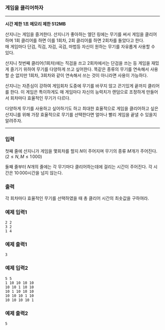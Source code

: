 ### 게임을 클리어하자
---
**시간 제한 1초 메모리 제한 512MB**  

산지니는 게임을 즐겨한다.
산지니가 좋아하는 엘던 링에는 무기를 써서 게임을 클리어하며 1회 클리어를 하면 이를 1회차, 2회 클리어를 하면 2회차를 돌았다고 한다. <br>
매 게임마다 단검, 직검, 자검, 곡검, 마법등 자신이 원하는 무기를 자유롭게 사용할 수 있다.

산지니 첫번째 클리어(1회차)에는 직검을 쓰고 2회차에서는 단검을 쓰는 등 게임을 재밌게 즐기기 위하여 무기를 다양하게 쓰고 싶어한다.
똑같은 종류의 무기를 연속해서 사용할 순 없지만 1회차, 3회차와 같이 연속해서 쓰는 것이 아니라면 사용이 가능하다.

산지니는 자존심이 강하여 게임회차 도중에 무기를 바꾸지 않고 끈기있게 끝까지 클리어를 한다.
이 게임은 특이하게도 매 게임마다 자신의 능력치가 랜덤으로 조정하게 만들어서 회차마다 효율적인 무기가 다르다.

다양하게 무기를 사용하고 싶어하기도 하고 최대한 효율적으로 게임을 클리어하고 싶은 산지니를 위해 가장 효율적으로 무기를 선택한다면 얼마나 빨리 게임을 끝낼 수 있을지 알려주자.

---

### 입력
첫째 줄에 산지니가 게임을 몇회차를 할지 $N$이 주어지며 무기의 종류 $M$개가 주어진다. $(2\leq N,M\leq 1\,000)$

둘째 줄부터 $N$개의 줄에는 각 무기마다 클리어하는데에 걸리는 시간이 주어진다.
각 시간은 $10\,000$시간을 넘지 않는다.
### 출력
각 회차마다 효율적인 무기를 선택하였을 때 총 클리어 시간의 최솟값을 구하여라.

### 예제 입력1
```
2 2
3 2
1 4
```

### 예제 출력1
```
3
```

### 예제 입력2
```
5 5
1 10 10 10 10
10 10 1 10 10
10 1 10 10 10
10 10 10 1 10
10 10 10 10 1
```

### 예제 출력2
```
5
```
